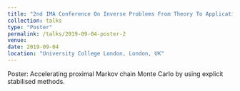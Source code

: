 ```yaml
---
title: "2nd IMA Conference On Inverse Problems From Theory To Application"
collection: talks
type: "Poster"
permalink: /talks/2019-09-04-poster-2
venue:
date: 2019-09-04
location: "University College London, London, UK"
---
```


Poster: Accelerating proximal Markov chain Monte Carlo by using explicit stabilised methods.